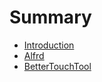 # Summary

* [Introduction](README.md)
* [Alfrd](alfred.md)
* [BetterTouchTool](bettertouchtool.md)

